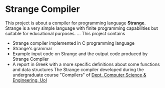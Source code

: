# Strange Compiler
This project is about a compiler for programming language **Strange**. Strange is a very simple language with finite programming capabilities but suitable for educational purposes.
... This project contains 
+ Strange compiler implemented in C programming language
+ Strange's grammar
+ Example input code on Strange and the output code produced by Strange Compiler
+ A report in Greek with a more specific definitions about some functions and data structures
The Strange compiler developed during the undergraduate course "Compilers" of [Dept. Computer Science & Engineering, UoI](https://wwww.cse.uoi.gr/en)
